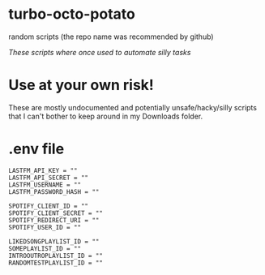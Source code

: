 # turbo-octo-potato
random scripts (the repo name was recommended by github)

*These scripts where once used to automate silly tasks*

# Use at your own risk!
These are mostly undocumented and potentially unsafe/hacky/silly scripts that I can't bother to keep around in my Downloads folder.

# .env file
```
LASTFM_API_KEY = ""
LASTFM_API_SECRET = ""
LASTFM_USERNAME = ""
LASTFM_PASSWORD_HASH = ""

SPOTIFY_CLIENT_ID = ""
SPOTIFY_CLIENT_SECRET = ""
SPOTIFY_REDIRECT_URI = ""
SPOTIFY_USER_ID = ""

LIKEDSONGPLAYLIST_ID = ""
SOMEPLAYLIST_ID = ""
INTROOUTROPLAYLIST_ID = ""
RANDOMTESTPLAYLIST_ID = ""

```
